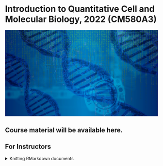 # Introduction to Quantitative Cell and Molecular Biology, 2022 (CM580A3)

![Bioinformatics Image](/dna-g4efa38871_1920.jpeg)

## Course material will be available here.

## For Instructors

<details><summary>Knitting RMarkdown documents</summary>


### TeX for knitting to PDF
* MiKTeX on Windows
* MaCTeX 2013+ on Mac.

### Too much output (max.print)
Many students last year had an RStudio with a default `max.print` of 10000... which led to documents being turned in that were hundreds of pages. It can be easily handled in the setup chunk.

````r
```{r setup, include=FALSE}
knitr::opts_chunk$set(echo = TRUE)

options(max.print=100)
```
````
</details>
